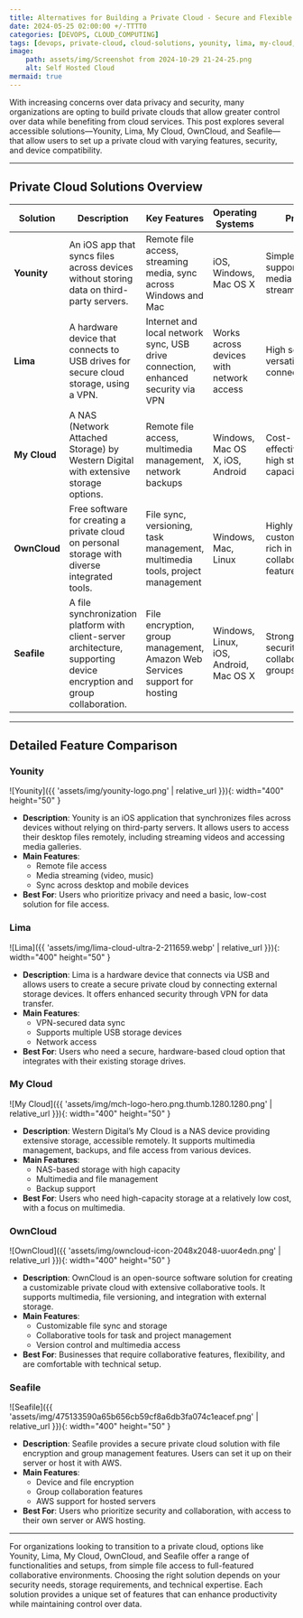 ```yaml
--- 
title: Alternatives for Building a Private Cloud - Secure and Flexible Solutions 
date: 2024-05-25 02:00:00 +/-TTTT0
categories: [DEVOPS, CLOUD_COMPUTING]
tags: [devops, private-cloud, cloud-solutions, younity, lima, my-cloud, owncloud, seafile, cloud-computing, data-privacy, file-sync, cloud-security, cloud-storage, network-attached-storage, vpn-security, collaborative-tools, aws-hosting, cloud-options]
image:
    path: assets/img/Screenshot from 2024-10-29 21-24-25.png
    alt: Self Hosted Cloud
mermaid: true
---
```


With increasing concerns over data privacy and security, many organizations are opting to build private clouds that allow greater control over data while benefiting from cloud services. This post explores several accessible solutions—Younity, Lima, My Cloud, OwnCloud, and Seafile—that allow users to set up a private cloud with varying features, security, and device compatibility.

---

## Private Cloud Solutions Overview

| **Solution** | **Description** | **Key Features** | **Operating Systems** | **Pros** | **Cons** |
|--------------|-----------------|------------------|-----------------------|----------|----------|
| **Younity**  | An iOS app that syncs files across devices without storing data on third-party servers. | Remote file access, streaming media, sync across Windows and Mac | iOS, Windows, Mac OS X | Simple setup, supports media streaming | Limited to iOS, less suitable for large storage |
| **Lima**     | A hardware device that connects to USB drives for secure cloud storage, using a VPN. | Internet and local network sync, USB drive connection, enhanced security via VPN | Works across devices with network access | High security, versatile connectivity | Requires USB device, limited to storage devices |
| **My Cloud** | A NAS (Network Attached Storage) by Western Digital with extensive storage options. | Remote file access, multimedia management, network backups | Windows, Mac OS X, iOS, Android | Cost-effective, high storage capacity | Limited to NAS functions, requires network setup |
| **OwnCloud** | Free software for creating a private cloud on personal storage with diverse integrated tools. | File sync, versioning, task management, multimedia tools, project management | Windows, Mac, Linux | Highly customizable, rich in collaborative features | Requires own storage server, technical setup |
| **Seafile**  | A file synchronization platform with client-server architecture, supporting device encryption and group collaboration. | File encryption, group management, Amazon Web Services support for hosting | Windows, Linux, iOS, Android, Mac OS X | Strong security, collaborative groups | Requires own server or AWS, limited to file management |

---

## Detailed Feature Comparison

### Younity

![Younity]({{ 'assets/img/younity-logo.png' | relative_url }}){: width="400" height="50" }

- **Description**: Younity is an iOS application that synchronizes files across devices without relying on third-party servers. It allows users to access their desktop files remotely, including streaming videos and accessing media galleries.
- **Main Features**:
  - Remote file access
  - Media streaming (video, music)
  - Sync across desktop and mobile devices
- **Best For**: Users who prioritize privacy and need a basic, low-cost solution for file access.

### Lima

![Lima]({{ 'assets/img/lima-cloud-ultra-2-211659.webp' | relative_url }}){: width="400" height="50" }

- **Description**: Lima is a hardware device that connects via USB and allows users to create a secure private cloud by connecting external storage devices. It offers enhanced security through VPN for data transfer.
- **Main Features**:
  - VPN-secured data sync
  - Supports multiple USB storage devices
  - Network access
- **Best For**: Users who need a secure, hardware-based cloud option that integrates with their existing storage drives.

### My Cloud

![My Cloud]({{ 'assets/img/mch-logo-hero.png.thumb.1280.1280.png' | relative_url }}){: width="400" height="50" }

- **Description**: Western Digital’s My Cloud is a NAS device providing extensive storage, accessible remotely. It supports multimedia management, backups, and file access from various devices.
- **Main Features**:
  - NAS-based storage with high capacity
  - Multimedia and file management
  - Backup support
- **Best For**: Users who need high-capacity storage at a relatively low cost, with a focus on multimedia.

### OwnCloud

![OwnCloud]({{ 'assets/img/owncloud-icon-2048x2048-uuor4edn.png' | relative_url }}){: width="400" height="50" }

- **Description**: OwnCloud is an open-source software solution for creating a customizable private cloud with extensive collaborative tools. It supports multimedia, file versioning, and integration with external storage.
- **Main Features**:
  - Customizable file sync and storage
  - Collaborative tools for task and project management
  - Version control and multimedia access
- **Best For**: Businesses that require collaborative features, flexibility, and are comfortable with technical setup.

### Seafile

![Seafile]({{ 'assets/img/475133590a65b656cb59cf8a6db3fa074c1eacef.png' | relative_url }}){: width="400" height="50" }

- **Description**: Seafile provides a secure private cloud solution with file encryption and group management features. Users can set it up on their server or host it with AWS.
- **Main Features**:
  - Device and file encryption
  - Group collaboration features
  - AWS support for hosted servers
- **Best For**: Users who prioritize security and collaboration, with access to their own server or AWS hosting.

---
For organizations looking to transition to a private cloud, options like Younity, Lima, My Cloud, OwnCloud, and Seafile offer a range of functionalities and setups, from simple file access to full-featured collaborative environments. Choosing the right solution depends on your security needs, storage requirements, and technical expertise. Each solution provides a unique set of features that can enhance productivity while maintaining control over data.
